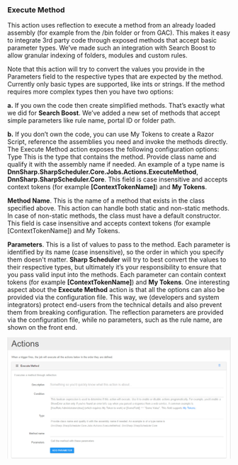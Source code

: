 
### Execute Method

This action uses reflection to execute a method from an already loaded assembly (for example from the /bin folder or from GAC). This makes it easy to integrate 3rd party code through exposed methods that accept basic parameter types. We’ve made such an integration with Search Boost to allow granular indexing of folders, modules and custom rules. 

Note that this action will try to convert the values you provide in the Parameters field to the respective types that are expected by the method. Currently only basic types are supported, like ints or strings. If the method requires more complex types then you have two options:

**a.** If you own the code then create simplified methods. That’s exactly what we did for **Search Boost**. We’ve added a new set of methods that accept simple parameters like rule name, portal ID or folder path.

**b.** If you don’t own the code, you can use My Tokens to create a Razor Script, reference the assemblies you need and invoke the methods directly.
The Execute Method action exposes the following configuration options:
Type
This is the type that contains the method. Provide class name and qualify it with the assembly name if needed. An example of a type name is **DnnSharp.SharpScheduler.Core.Jobs.Actions.ExecuteMethod**, **DnnSharp.SharpScheduler.Core**. This field is case insensitive and accepts context tokens (for example **[ContextTokenName]**) and **My Tokens**.

**Method Name**. This is the name of a method that exists in the class specified above. This action can handle both static and non-static methods. In case of non-static methods, the class must have a default constructor. This field is case insensitive and accepts context tokens (for example [ContextTokenName]) and My Tokens.

**Parameters**. This is a list of values to pass to the method. Each parameter is identified by its name (case insensitive), so the order in which you specify them doesn't matter. **Sharp Scheduler** will try to best convert the values to their respective types, but ultimately it’s your responsibility to ensure that you pass valid input into the methods. Each parameter can contain context tokens (for example **[ContextTokenName]**) and **My Tokens**.
One interesting aspect about the **Execute Method** action is that all the options can also be provided via the configuration file. This way, we (developers and system integrators) protect end-users from the technical details and also prevent them from breaking configuration. The reflection parameters are provided via the configuration file, while no parameters, such as the rule name, are shown on the front end.

![](258b8a68-97c2-4853-b0b4-c714c06ca728.png)